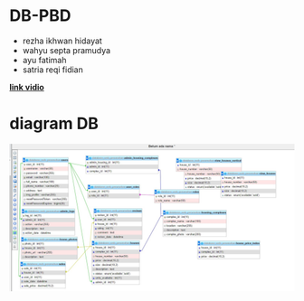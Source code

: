 # DB-PBD
- rezha ikhwan hidayat
- wahyu septa pramudya 
- ayu fatimah
- satria reqi fidian

**[link vidio]([https://example.com/pertama](https://drive.google.com/file/d/1_08JyR1RnlPlDqzDdxJ9XblpoEIBI8pY/view?usp=drive_link))**

# **diagram DB**

 ![Diagram](./digram.png)
